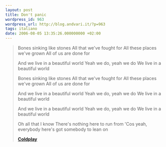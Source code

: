 ```yaml
---
layout: post
title: Don't panic
wordpress_id: 963
wordpress_url: http://blog.andvari.it/?p=963
tags: italiano
date: 2006-08-05 13:35:26.000000000 +02:00
---
```

<blockquote>Bones sinking like stones
All that we've fought for
All these places we've grown
All of us are done for

And we live in a beautiful world
Yeah we do, yeah we do
We live in a beautiful world

Bones sinking like stones
All that we've fought for
All these places we've grown
All of us are done for

And we live in a beautiful world
Yeah we do, yeah we do
We live in a beautiful world

And we live in a beautiful world
Yeah we do, yeah we do
We live in a beautiful world

Oh all that I know
There's nothing here to run from
'Cos yeah, everybody here's got somebody to lean on

<a title="Coldplay" href="http://it.wikipedia.org/wiki/Coldplay" target="_blank"><strong>Coldplay</strong></a></blockquote>
